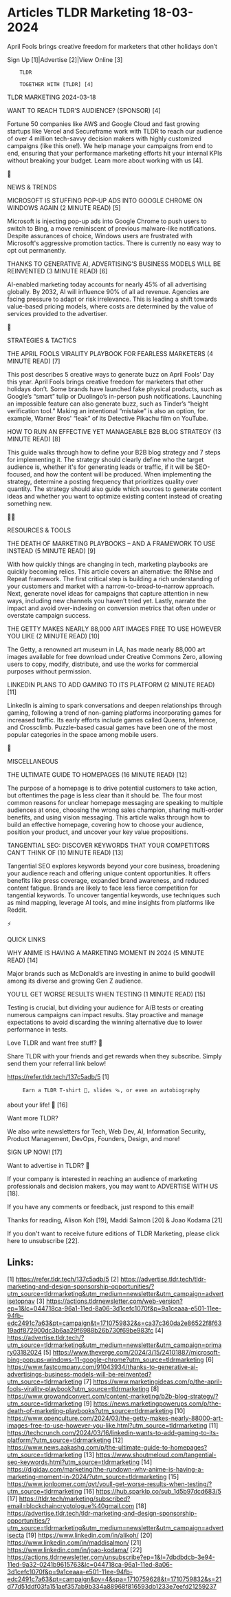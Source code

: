 # Articles TLDR Marketing 18-03-2024

April Fools brings creative freedom for marketers that other holidays
don’t  

 Sign Up [1]|Advertise [2]|View Online [3] 

		TLDR 

		TOGETHER WITH [TLDR] [4]

TLDR MARKETING 2024-03-18

 WANT TO REACH TLDR’S AUDIENCE? (SPONSOR) [4] 

 Fortune 50 companies like AWS and Google Cloud and fast growing
startups like Vercel and Secureframe work with TLDR to reach our
audience of over 4 million tech-savvy decision makers with highly
customized campaigns (like this one!).
We help manage your campaigns from end to end, ensuring that your
performance marketing efforts hit your internal KPIs without
breaking your budget. Learn more about working with us [4].

📱 

NEWS & TRENDS

 MICROSOFT IS STUFFING POP-UP ADS INTO GOOGLE CHROME ON WINDOWS AGAIN
(2 MINUTE READ) [5] 

 Microsoft is injecting pop-up ads into Google Chrome to push users to
switch to Bing, a move reminiscent of previous malware-like
notifications. Despite assurances of choice, Windows users are
frustrated with Microsoft's aggressive promotion tactics. There is
currently no easy way to opt out permanently. 

 THANKS TO GENERATIVE AI, ADVERTISING’S BUSINESS MODELS WILL BE
REINVENTED (3 MINUTE READ) [6] 

 AI-enabled marketing today accounts for nearly 45% of all advertising
globally. By 2032, AI will influence 90% of all ad revenue. Agencies
are facing pressure to adapt or risk irrelevance. This is leading a
shift towards value-based pricing models, where costs are determined
by the value of services provided to the advertiser. 

🚀 

STRATEGIES & TACTICS

 THE APRIL FOOLS VIRALITY PLAYBOOK FOR FEARLESS MARKETERS (4 MINUTE
READ) [7] 

 This post describes 5 creative ways to generate buzz on April Fools'
Day this year. April Fools brings creative freedom for marketers that
other holidays don’t. Some brands have launched fake physical
products, such as Google’s “smart” tulip or Duolingo’s
in-person push notifications. Launching an impossible feature can also
generate buzz, such as Tinder’s “height verification tool.”
Making an intentional “mistake” is also an option, for example,
Warner Bros' “leak” of its Detective Pikachu film on YouTube. 

 HOW TO RUN AN EFFECTIVE YET MANAGEABLE B2B BLOG STRATEGY (13 MINUTE
READ) [8] 

 This guide walks through how to define your B2B blog strategy and 7
steps for implementing it. The strategy should clearly define who the
target audience is, whether it's for generating leads or traffic, if
it will be SEO-focused, and how the content will be produced. When
implementing the strategy, determine a posting frequency that
prioritizes quality over quantity. The strategy should also guide
which sources to generate content ideas and whether you want to
optimize existing content instead of creating something new. 

🧑‍💻 

RESOURCES & TOOLS

 THE DEATH OF MARKETING PLAYBOOKS – AND A FRAMEWORK TO USE INSTEAD
(5 MINUTE READ) [9] 

 With how quickly things are changing in tech, marketing playbooks are
quickly becoming relics. This article covers an alternative: the RINse
and Repeat framework. The first critical step is building a rich
understanding of your customers and market with a
narrow-to-broad-to-narrow approach. Next, generate novel ideas for
campaigns that capture attention in new ways, including new channels
you haven’t tried yet. Lastly, narrate the impact and avoid
over-indexing on conversion metrics that often under or overstate
campaign success. 

 THE GETTY MAKES NEARLY 88,000 ART IMAGES FREE TO USE HOWEVER YOU LIKE
(2 MINUTE READ) [10] 

 The Getty, a renowned art museum in LA, has made nearly 88,000 art
images available for free download under Creative Commons Zero,
allowing users to copy, modify, distribute, and use the works for
commercial purposes without permission. 

 LINKEDIN PLANS TO ADD GAMING TO ITS PLATFORM (2 MINUTE READ) [11] 

 LinkedIn is aiming to spark conversations and deepen relationships
through gaming, following a trend of non-gaming platforms
incorporating games for increased traffic. Its early efforts include
games called Queens, Inference, and Crossclimb. Puzzle-based casual
games have been one of the most popular categories in the space among
mobile users. 

🎁 

MISCELLANEOUS

 THE ULTIMATE GUIDE TO HOMEPAGES (16 MINUTE READ) [12] 

 The purpose of a homepage is to drive potential customers to take
action, but oftentimes the page is less clear than it should be. The
four most common reasons for unclear homepage messaging are speaking
to multiple audiences at once, choosing the wrong sales champion,
sharing multi-order benefits, and using vision messaging. This article
walks through how to build an effective homepage, covering how to
choose your audience, position your product, and uncover your key
value propositions. 

 TANGENTIAL SEO: DISCOVER KEYWORDS THAT YOUR COMPETITORS CAN’T THINK
OF (10 MINUTE READ) [13] 

 Tangential SEO explores keywords beyond your core business,
broadening your audience reach and offering unique content
opportunities. It offers benefits like press coverage, expanded brand
awareness, and reduced content fatigue. Brands are likely to face less
fierce competition for tangential keywords. To uncover tangential
keywords, use techniques such as mind mapping, leverage AI tools, and
mine insights from platforms like Reddit. 

⚡ 

QUICK LINKS

 WHY ANIME IS HAVING A MARKETING MOMENT IN 2024 (5 MINUTE READ) [14] 

 Major brands such as McDonald’s are investing in anime to build
goodwill among its diverse and growing Gen Z audience. 

 YOU’LL GET WORSE RESULTS WHEN TESTING (1 MINUTE READ) [15] 

 Testing is crucial, but dividing your audience for A/B tests or
creating numerous campaigns can impact results. Stay proactive and
manage expectations to avoid discarding the winning alternative due to
lower performance in tests. 

Love TLDR and want free stuff? 🎁

 Share TLDR with your friends and get rewards when they subscribe.
Simply send them your referral link below! 

 https://refer.tldr.tech/137c5adb/5 [1] 

		 Earn a TLDR T-shirt 👕, slides 🩴, or even an autobiography
about your life! 🤯 [16] 

Want more TLDR?

 We also write newsletters for Tech, Web Dev, AI, Information
Security, Product Management, DevOps, Founders, Design, and more! 

SIGN UP NOW! [17] 

Want to advertise in TLDR? 📰

 If your company is interested in reaching an audience of marketing
professionals and decision makers, you may want to ADVERTISE WITH US
[18]. 

 If you have any comments or feedback, just respond to this email! 

Thanks for reading, 
Alison Koh [19], Maddi Salmon [20] & Joao Kodama [21] 

If you don't want to receive future editions of TLDR Marketing,
please click here to unsubscribe [22]. 

 

Links:
------
[1] https://refer.tldr.tech/137c5adb/5
[2] https://advertise.tldr.tech/tldr-marketing-and-design-sponsorship-opportunities/?utm_source=tldrmarketing&utm_medium=newsletter&utm_campaign=advertisetopnav
[3] https://actions.tldrnewsletter.com/web-version?ep=1&lc=044718ca-96a1-11ed-8a06-3d1cefc1070f&p=9a1ceaaa-e501-11ee-94fb-edc2491c7a63&pt=campaign&t=1710759832&s=ca37c360da2e86522f8f6319adf872900dc3b6aa29f6988b26b730f69be983fc
[4] https://advertise.tldr.tech/?utm_source=tldrmarketing&utm_medium=newsletter&utm_campaign=primary03182024
[5] https://www.theverge.com/2024/3/15/24101887/microsoft-bing-popups-windows-11-google-chrome?utm_source=tldrmarketing
[6] https://www.fastcompany.com/91043934/thanks-to-generative-ai-advertisings-business-models-will-be-reinvented?utm_source=tldrmarketing
[7] https://www.marketingideas.com/p/the-april-fools-virality-playbook?utm_source=tldrmarketing
[8] https://www.growandconvert.com/content-marketing/b2b-blog-strategy/?utm_source=tldrmarketing
[9] https://news.marketingpowerups.com/p/the-death-of-marketing-playbooks?utm_source=tldrmarketing
[10] https://www.openculture.com/2024/03/the-getty-makes-nearly-88000-art-images-free-to-use-however-you-like.html?utm_source=tldrmarketing
[11] https://techcrunch.com/2024/03/16/linkedin-wants-to-add-gaming-to-its-platform/?utm_source=tldrmarketing
[12] https://www.news.aakashg.com/p/the-ultimate-guide-to-homepages?utm_source=tldrmarketing
[13] https://www.shoutmeloud.com/tangential-seo-keywords.html?utm_source=tldrmarketing
[14] https://digiday.com/marketing/the-rundown-why-anime-is-having-a-marketing-moment-in-2024/?utm_source=tldrmarketing
[15] https://www.jonloomer.com/qvt/youll-get-worse-results-when-testing/?utm_source=tldrmarketing
[16] https://hub.sparklp.co/sub_1d5b97dcd683/5
[17] https://tldr.tech/marketing/subscribed?email=blockchaincryptologue%40gmail.com
[18] https://advertise.tldr.tech/tldr-marketing-and-design-sponsorship-opportunities/?utm_source=tldrmarketing&utm_medium=newsletter&utm_campaign=advertisecta
[19] https://www.linkedin.com/in/alikoh/
[20] https://www.linkedin.com/in/maddisalmon/
[21] https://www.linkedin.com/in/joao-kodama/
[22] https://actions.tldrnewsletter.com/unsubscribe?ep=1&l=7dbdbdcb-3e94-11ed-9a32-0241b9615763&lc=044718ca-96a1-11ed-8a06-3d1cefc1070f&p=9a1ceaaa-e501-11ee-94fb-edc2491c7a63&pt=campaign&pv=4&spa=1710759628&t=1710759832&s=21d77d51ddf03fa151aef357ab9b334a88968f816593db1233e7eefd21259237
